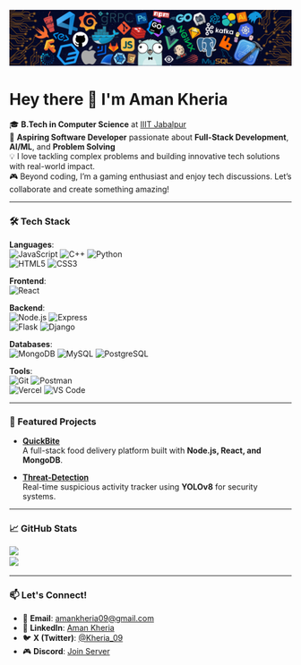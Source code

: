 ![Banner](./image.png)

# Hey there 👋 I'm Aman Kheria

🎓 **B.Tech in Computer Science** at [IIIT Jabalpur](https://www.iiitdmj.ac.in/)  
🚀 **Aspiring Software Developer** passionate about **Full-Stack Development**, **AI/ML**, and **Problem Solving**  
💡 I love tackling complex problems and building innovative tech solutions with real-world impact.  
🎮 Beyond coding, I’m a gaming enthusiast and enjoy tech discussions. Let’s collaborate and create something amazing!  

---

### 🛠️ Tech Stack

**Languages**:  
![JavaScript](https://img.shields.io/badge/JavaScript-F7DF1E?style=flat&logo=javascript&logoColor=black)
![C++](https://img.shields.io/badge/C++-00599C?style=flat&logo=cplusplus&logoColor=white) 
![Python](https://img.shields.io/badge/Python-3776AB?style=flat&logo=python&logoColor=white)  
![HTML5](https://img.shields.io/badge/HTML5-E34F26?style=flat&logo=html5&logoColor=white) 
![CSS3](https://img.shields.io/badge/CSS3-1572B6?style=flat&logo=css3&logoColor=white)

**Frontend**:  
![React](https://img.shields.io/badge/React-61DAFB?style=flat&logo=react&logoColor=black) 

**Backend**:  
![Node.js](https://img.shields.io/badge/Node.js-339933?style=flat&logo=node.js&logoColor=white) 
![Express](https://img.shields.io/badge/Express-000000?style=flat&logo=express&logoColor=white)  
![Flask](https://img.shields.io/badge/Flask-000000?style=flat&logo=flask&logoColor=white)
![Django](https://img.shields.io/badge/Django-092E20?style=flat&logo=django&logoColor=white)

**Databases**:  
![MongoDB](https://img.shields.io/badge/MongoDB-47A248?style=flat&logo=mongodb&logoColor=white) 
![MySQL](https://img.shields.io/badge/MySQL-4479A1?style=flat&logo=mysql&logoColor=white) 
![PostgreSQL](https://img.shields.io/badge/PostgreSQL-4169E1?style=flat&logo=postgresql&logoColor=white)

**Tools**:  
![Git](https://img.shields.io/badge/Git-F05032?style=flat&logo=git&logoColor=white) 
![Postman](https://img.shields.io/badge/Postman-FF6C37?style=flat&logo=postman&logoColor=white)  
![Vercel](https://img.shields.io/badge/Vercel-000000?style=flat&logo=vercel&logoColor=white) 
![VS Code](https://img.shields.io/badge/VS_Code-007ACC?style=flat&logo=visual-studio-code&logoColor=white)

---

### 🚀 Featured Projects

- **[QuickBite](https://github.com/Kheria1509/QuickBite)**  
  A full-stack food delivery platform built with **Node.js, React, and MongoDB**.

- **[Threat-Detection](https://github.com/Kheria1509/Threat-Detection)**  
  Real-time suspicious activity tracker using **YOLOv8** for security systems.

---

### 📈 GitHub Stats

![](https://github-readme-stats.vercel.app/api?username=Kheria1509&theme=dark&hide_border=false&show_icons=true&count_private=false)  
![](https://github-readme-streak-stats.herokuapp.com/?user=Kheria1509&theme=dark&hide_border=false)  

---

### 📫 Let's Connect!

- 📧 **Email**: [amankheria09@gmail.com](mailto:amankheria09@gmail.com)
- 💼 **LinkedIn**: [Aman Kheria](https://www.linkedin.com/in/aman-kheria-117371259/)
- 🐦 **X (Twitter)**: [@Kheria_09](https://x.com/Kheria_09)
- 🎮 **Discord**: [Join Server](https://discord.gg/sn4dvFCJ)
